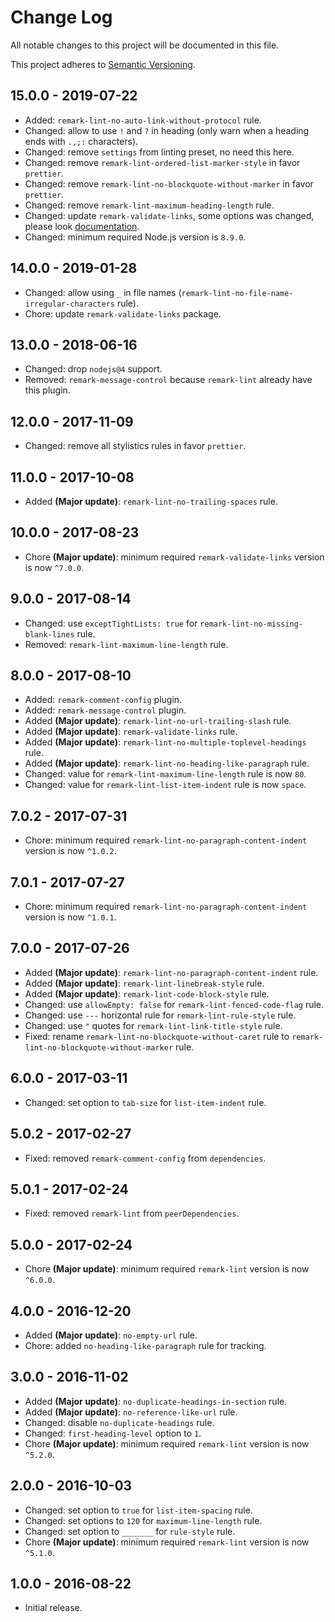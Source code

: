 # Change Log

All notable changes to this project will be documented in this file.

This project adheres to [Semantic Versioning](http://semver.org).

## 15.0.0 - 2019-07-22

- Added: `remark-lint-no-auto-link-without-protocol` rule.
- Changed: allow to use `!` and `?` in heading (only warn when a heading ends with `.,;:` characters).
- Changed: remove `settings` from linting preset, no need this here.
- Changed: remove `remark-lint-ordered-list-marker-style` in favor `prettier`.
- Changed: remove `remark-lint-no-blockquote-without-marker` in favor `prettier`.
- Changed: remove `remark-lint-maximum-heading-length` rule.
- Changed: update `remark-validate-links`, some options was changed, please look [documentation](https://github.com/remarkjs/remark-validate-links).
- Changed: minimum required Node.js version is `8.9.0`.

## 14.0.0 - 2019-01-28

- Changed: allow using `_` in file names (`remark-lint-no-file-name-irregular-characters` rule).
- Chore: update `remark-validate-links` package.

## 13.0.0 - 2018-06-16

- Changed: drop `nodejs@4` support.
- Removed: `remark-message-control` because `remark-lint` already have this plugin.

## 12.0.0 - 2017-11-09

- Changed: remove all stylistics rules in favor `prettier`.

## 11.0.0 - 2017-10-08

- Added **(Major update)**: `remark-lint-no-trailing-spaces` rule.

## 10.0.0 - 2017-08-23

- Chore **(Major update)**: minimum required `remark-validate-links` version is
  now `^7.0.0`.

## 9.0.0 - 2017-08-14

- Changed: use `exceptTightLists: true` for `remark-lint-no-missing-blank-lines`
  rule.
- Removed: `remark-lint-maximum-line-length` rule.

## 8.0.0 - 2017-08-10

- Added: `remark-comment-config` plugin.
- Added: `remark-message-control` plugin.
- Added **(Major update)**: `remark-lint-no-url-trailing-slash` rule.
- Added **(Major update)**: `remark-validate-links` rule.
- Added **(Major update)**: `remark-lint-no-multiple-toplevel-headings` rule.
- Added **(Major update)**: `remark-lint-no-heading-like-paragraph` rule.
- Changed: value for `remark-lint-maximum-line-length` rule is now `80`.
- Changed: value for `remark-lint-list-item-indent` rule is now `space`.

## 7.0.2 - 2017-07-31

- Chore: minimum required `remark-lint-no-paragraph-content-indent` version is
  now `^1.0.2`.

## 7.0.1 - 2017-07-27

- Chore: minimum required `remark-lint-no-paragraph-content-indent` version is
  now `^1.0.1`.

## 7.0.0 - 2017-07-26

- Added **(Major update)**: `remark-lint-no-paragraph-content-indent` rule.
- Added **(Major update)**: `remark-lint-linebreak-style` rule.
- Added **(Major update)**: `remark-lint-code-block-style` rule.
- Changed: use `allowEmpty: false` for `remark-lint-fenced-code-flag` rule.
- Changed: use `---` horizontal rule for `remark-lint-rule-style` rule.
- Changed: use `"` quotes for `remark-lint-link-title-style` rule.
- Fixed: rename `remark-lint-no-blockquote-without-caret` rule to
  `remark-lint-no-blockquote-without-marker` rule.

## 6.0.0 - 2017-03-11

- Changed: set option to `tab-size` for `list-item-indent` rule.

## 5.0.2 - 2017-02-27

- Fixed: removed `remark-comment-config` from `dependencies`.

## 5.0.1 - 2017-02-24

- Fixed: removed `remark-lint` from `peerDependencies`.

## 5.0.0 - 2017-02-24

- Chore **(Major update)**: minimum required `remark-lint` version is now
  `^6.0.0`.

## 4.0.0 - 2016-12-20

- Added **(Major update)**: `no-empty-url` rule.
- Chore: added `no-heading-like-paragraph` rule for tracking.

## 3.0.0 - 2016-11-02

- Added **(Major update)**: `no-duplicate-headings-in-section` rule.
- Added **(Major update)**: `no-reference-like-url` rule.
- Changed: disable `no-duplicate-headings` rule.
- Changed: `first-heading-level` option to `1`.
- Chore **(Major update)**: minimum required `remark-lint` version is now
  `^5.2.0`.

## 2.0.0 - 2016-10-03

- Changed: set option to `true` for `list-item-spacing` rule.
- Changed: set options to `120` for `maximum-line-length` rule.
- Changed: set option to `_______` for `rule-style` rule.
- Chore **(Major update)**: minimum required `remark-lint` version is now
  `^5.1.0`.

## 1.0.0 - 2016-08-22

- Initial release.
